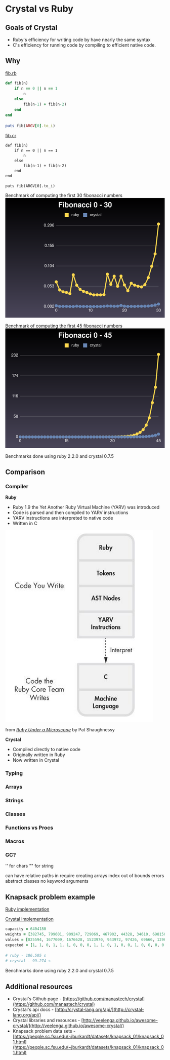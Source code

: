 # Crystal vs Ruby

## Goals of Crystal

* Ruby's efficiency for writing code by have nearly the same syntax
* C's efficiency for running code by compiling to efficient native code.

## Why

[fib.rb](fib/fib.rb)
```ruby 
def fib(n)
	if n == 0 || n == 1
		n
	else 
		fib(n-1) + fib(n-2)
	end
end

puts fib(ARGV[0].to_i)
```

[fib.cr](fib/fib.cr)
```crystal 
def fib(n)
	if n == 0 || n == 1
		n
	else 
		fib(n-1) + fib(n-2)
	end
end

puts fib(ARGV[0].to_i)
```

Benchmark of computing the first 30 fibonacci numbers
![alt text](images/fibonacci-30.png)

Benchmark of computing the first 45 fibonacci numbers
![alt text](images/fibonacci-45.png)

Benchmarks done using ruby 2.2.0 and crystal 0.7.5

## Comparison

### Compiler

**Ruby**
* Ruby 1.9 the Yet Another Ruby Virtual Machine (YARV) was introduced
* Code is parsed and then compiled to YARV instructions
* YARV instructions are interpreted to native code
* Written in C

![alt text](images/ruby-compiler.png)

from [*Ruby Under a Microscope*](http://www.amazon.com/Ruby-Under-Microscope-Illustrated-Internals/dp/1593275277)
by Pat Shaughnessy 

**Crystal**
* Compiled directly to native code
* Originally written in Ruby
* Now written in Crystal

### Typing

### Arrays

### Strings

### Classes

### Functions vs Procs

### Macros

### GC? 

'' for chars
"" for string

can have relative paths in require
creating arrays
index out of bounds errors
abstract classes
no keyword arguments

## Knapsack problem example

[Ruby implementation](knapsack/ruby) 

[Crystal implementation](knapsack/crystal) 

``` ruby
capacity = 6404180
weights = [382745, 799601, 909247, 729069, 467902, 44328, 34610, 698150, 823460, 903959, 853665, 551830, 610856, 670702, 488960, 951111, 323046, 446298, 931161, 31385, 496951, 264724, 224916, 169684]
values = [825594, 1677009, 1676628, 1523970, 943972, 97426, 69666, 1296457, 1679693, 1902996, 1844992, 1049289, 1252836, 1319836, 953277, 2067538, 675367, 853655, 1826027, 65731, 901489, 577243, 466257, 369261]
expected = [1, 1, 0, 1, 1, 1, 0, 0, 0, 1, 1, 0, 1, 0, 0, 1, 0, 0, 0, 0, 0, 1, 1, 1]

# ruby - 186.505 s
# crystal - 99.274 s
```

Benchmarks done using ruby 2.2.0 and crystal 0.7.5

## Additional resources
* Crystal's Github page - [https://github.com/manastech/crystal](https://github.com/manastech/crystal)
* Crystal's api docs - [http://crystal-lang.org/api/](http://crystal-lang.org/api/)
* Crystal libraries and resources - [http://veelenga.github.io/awesome-crystal/](http://veelenga.github.io/awesome-crystal/)
* Knapsack problem data sets - [https://people.sc.fsu.edu/~jburkardt/datasets/knapsack_01/knapsack_01.html](https://people.sc.fsu.edu/~jburkardt/datasets/knapsack_01/knapsack_01.html)
